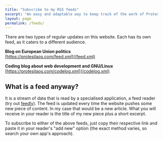 ```yaml
---
title: "Subscribe to my RSS feeds"
excerpt: "An easy and adaptable way to keep track of the work of Protesilaos Stavrou."
layout: page
permalink: /feeds/
---
```

There are two types of regular updates on this website. Each has its own feed, as it caters to a different audience.

**Blog on European Union politics**  
[https://protesilaos.com/feed.xml](/feed.xml)

**Coding blog about web development and GNU/Linux**  
[https://protesilaos.com/codelog.xml](/codelog.xml)

## What is a feed anyway?

It is a stream of data that is read by a specialised application, a feed reader (try out [feedly](http://feedly.com/)). The feed is updated every time the website pushes some new piece of content. In my case that would be a new article. What you will receive in your reader is the title of my new piece plus a short excerpt.

To subscribe to either of the above feeds, just copy their respective link and paste it in your reader's "add new" option (the exact method varies, so search your own app's approach).
